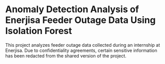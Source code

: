 # Anomaly Detection Analysis of Enerjisa Feeder Outage Data Using Isolation Forest
This project analyzes feeder outage data collected during an internship at Enerjisa. Due to confidentiality agreements, certain sensitive information has been redacted from the shared version of the project.

